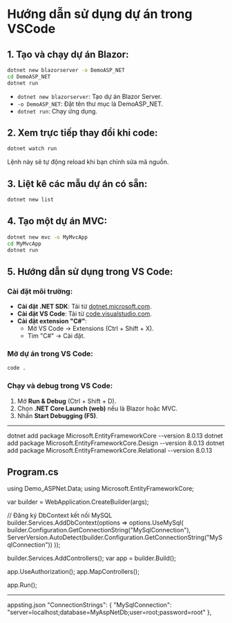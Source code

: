 # Hướng dẫn sử dụng dự án trong VSCode

## 1. Tạo và chạy dự án Blazor:
```sh
dotnet new blazorserver -o DemoASP_NET
cd DemoASP_NET
dotnet run
```
- `dotnet new blazorserver`: Tạo dự án Blazor Server.
- `-o DemoASP_NET`: Đặt tên thư mục là DemoASP_NET.
- `dotnet run`: Chạy ứng dụng.

## 2. Xem trực tiếp thay đổi khi code:
```sh
dotnet watch run
```
Lệnh này sẽ tự động reload khi bạn chỉnh sửa mã nguồn.

## 3. Liệt kê các mẫu dự án có sẵn:
```sh
dotnet new list
```

## 4. Tạo một dự án MVC:
```sh
dotnet new mvc -o MyMvcApp
cd MyMvcApp
dotnet run
```

## 5. Hướng dẫn sử dụng trong VS Code:
### Cài đặt môi trường:
- **Cài đặt .NET SDK**: Tải từ [dotnet.microsoft.com](https://dotnet.microsoft.com).
- **Cài đặt VS Code**: Tải từ [code.visualstudio.com](https://code.visualstudio.com).
- **Cài đặt extension "C#"**:
  - Mở VS Code → Extensions (Ctrl + Shift + X).
  - Tìm "C#" → Cài đặt.

### Mở dự án trong VS Code:
```sh
code .
```

### Chạy và debug trong VS Code:
1. Mở **Run & Debug** (Ctrl + Shift + D).
2. Chọn **.NET Core Launch (web)** nếu là Blazor hoặc MVC.
3. Nhấn **Start Debugging (F5)**.



------
dotnet add package Microsoft.EntityFrameworkCore --version 8.0.13
dotnet add package Microsoft.EntityFrameworkCore.Design --version 8.0.13
dotnet add package Microsoft.EntityFrameworkCore.Relational --version 8.0.13

Program.cs
-----
using Demo_ASPNet.Data;
using Microsoft.EntityFrameworkCore;

var builder = WebApplication.CreateBuilder(args);

// Đăng ký DbContext kết nối MySQL
builder.Services.AddDbContext<AppDbContext>(options =>
    options.UseMySql(
        builder.Configuration.GetConnectionString("MySqlConnection"),
        ServerVersion.AutoDetect(builder.Configuration.GetConnectionString("MySqlConnection"))
    ));

builder.Services.AddControllers();
var app = builder.Build();

app.UseAuthorization();
app.MapControllers();

app.Run();



-----
appsting.json
  "ConnectionStrings": {
    "MySqlConnection": "server=localhost;database=MyAspNetDb;user=root;password=root"
  },

